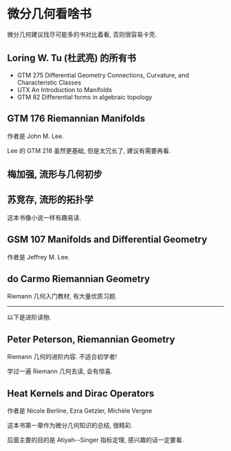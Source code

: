 # 微分几何看啥书

微分几何建议找尽可能多的书对比着看, 否则很容易卡壳.

## Loring W. Tu (杜武亮) 的所有书

- GTM 275 Differential Geometry Connections, Curvature, and Characteristic Classes
- UTX An Introduction to Manifolds
- GTM 82 Differential forms in algebraic topology

## GTM 176 Riemannian Manifolds

作者是 John M. Lee.

Lee 的 GTM 218 虽然更基础, 但是太冗长了, 建议有需要再看.

## 梅加强, 流形与几何初步

## 苏竞存, 流形的拓扑学

这本书像小说一样有趣易读.

## GSM 107 Manifolds and Differential Geometry

作者是 Jeffrey M. Lee.

## do Carmo Riemannian Geometry

Riemann 几何入门教材, 有大量优质习题.

---

以下是进阶读物.

## Peter Peterson, Riemannian Geometry

Riemann 几何的进阶内容. 不适合初学者!

学过一遍 Riemann 几何去读, 会有惊喜.

## Heat Kernels and Dirac Operators

作者是 Nicole Berline, Ezra Getzler, Michèle Vergne

这本书第一章作为微分几何知识的总结, 很精彩.

后面主要的目的是 Atiyah--Singer 指标定理, 感兴趣的话一定要看.
